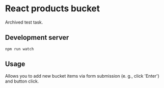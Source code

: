 # React products bucket

Archived test task.

## Development server

```
npm run watch
```

## Usage

Allows you to add new bucket items
via form submission (e. g., click 'Enter')
and button click.
